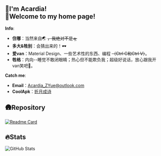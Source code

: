 ## 👋I'm Acardia!<br>👏Welcome to my home page!
**Info**:
- **住哪**：当然来自🌏 ~~，我绝对不是🛸~~
- **多大&牲别**：会猜出来的！🕶
- **爱van**：Material Design、一些艺术性的东西、编程 ~~（Ctrl C和Ctrl V）~~。
- **牲格**：内向--睡觉不敢闭眼睛；热心但不能欺负我；超级好说话，放心跟我开van笑吧🥰。

**Catch me**:
- **Email**：Acardia_ZYue@outlook.com
- **CoolApk**：[折月成诗](http://www.coolapk.com/u/11905662)
  
## 🛖Repository
[![Readme Card](https://github-readme-stats.vercel.app/api/pin/?title_color=224583&text_color=6f5670&icon_color=000000&bg_color=fefbff&show_owner=true&username=AcardiaX&repo=Monet-All)](https://github.com/anuraghazra/github-readme-stats)

## 🔥Stats
![GitHub Stats](https://github-readme-stats.vercel.app/api?username=AcardiaX&show_icons=true&include_all_commits=true&title_color=224583&text_color=6f5670&icon_color=000000&bg_color=fefbff&hide=contribs)
